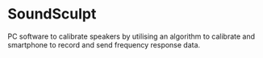 # SoundSculpt
PC software to calibrate speakers by utilising an algorithm to calibrate and smartphone to record and send frequency response data.

